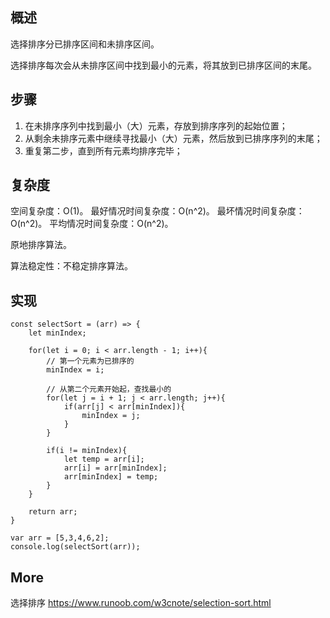 ## 概述

选择排序分已排序区间和未排序区间。

选择排序每次会从未排序区间中找到最小的元素，将其放到已排序区间的末尾。

## 步骤 

1. 在未排序序列中找到最小（大）元素，存放到排序序列的起始位置；
2. 从剩余未排序元素中继续寻找最小（大）元素，然后放到已排序序列的末尾；
3. 重复第二步，直到所有元素均排序完毕；

## 复杂度

空间复杂度：O(1)。
最好情况时间复杂度：O(n^2)。
最坏情况时间复杂度：O(n^2)。
平均情况时间复杂度：O(n^2)。

原地排序算法。

算法稳定性：不稳定排序算法。

## 实现

```
const selectSort = (arr) => {
	let minIndex;

	for(let i = 0; i < arr.length - 1; i++){
		// 第一个元素为已排序的
		minIndex = i;

		// 从第二个元素开始起，查找最小的
		for(let j = i + 1; j < arr.length; j++){
			if(arr[j] < arr[minIndex]){
				minIndex = j;
			}
		}

		if(i != minIndex){
			let temp = arr[i];
			arr[i] = arr[minIndex];
			arr[minIndex] = temp;
		}
	}

	return arr;
}

var arr = [5,3,4,6,2];
console.log(selectSort(arr));
```

## More 

选择排序
https://www.runoob.com/w3cnote/selection-sort.html 